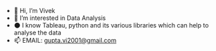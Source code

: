 - 👋 Hi, I’m Vivek
- 👀 I’m interested in Data Analysis
- 🌑 I know Tableau, python and its various libraries which can help to analyse the data
- 📫 EMAIL: gupta.vi2001@gmail.com
